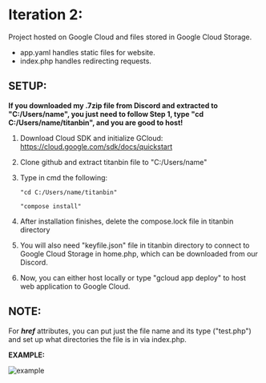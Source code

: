 # Iteration 2:

Project hosted on Google Cloud and files stored in Google Cloud Storage.

- app.yaml handles static files for website.
- index.php handles redirecting requests.

## **SETUP:**

**If you downloaded my .7zip file from Discord and extracted to "C:/Users/name", you just need to follow Step 1, type "cd C:/Users/name/titanbin", and you are good to host!**

1. Download Cloud SDK and initialize GCloud: https://cloud.google.com/sdk/docs/quickstart

2. Clone github and extract titanbin file to "C:/Users/name" 

3. Type in cmd the following:
      ```  
      "cd C:/Users/name/titanbin"

      "compose install" 
      ```

4. After installation finishes, delete the compose.lock file in titanbin directory

5. You will also need "keyfile.json" file in titanbin directory to connect to Google Cloud Storage in home.php, which can be downloaded from our Discord.

7. Now, you can either host locally or type "gcloud app deploy" to host web application to Google Cloud. 

## **NOTE:**
For **_href_** attributes, you can put just the file name and its type ("test.php") and set up what directories the file is in via index.php.

**EXAMPLE:**

![example](https://user-images.githubusercontent.com/55907638/135773345-4fa579a4-65d7-45b6-a6d9-26f998cff46f.png)
